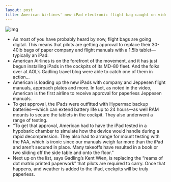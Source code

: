 ```yaml
---
layout: post
title: American Airlines' new iPad electronic flight bag caught on video
---
```

![img](http://media.idownloadblog.com/wp-content/uploads/2013/03/ipad-flight-bag-cockpit.png)
* As most of you have probably heard by now, flight bags are going digital. This means that pilots are getting approval to replace their 30-40lb bags of paper company and flight manuals with a 1.5lb tablet—typically an iPad.
* American Airlines is on the forefront of the movement, and it has just begun installing iPads in the cockpits of its MD-80 fleet. And the folks over at AOL’s Gadling travel blog were able to catch one of them in action…
* American is loading up the new iPads with company and Jeppesen flight manuals, approach plates and more. In fact, as noted in the video, American is the first airline to receive approval for paperless Jeppesen manuals.
* To get approval, the iPads were outfitted with Hypermac backup batteries—which can extend battery life up to 24 hours—as well RAM mounts to secure the tablets in the cockpit. They also underwent a range of testing.
* “To get that approval, American had to have the iPad tested in a hypobaric chamber to simulate how the device would handle during a rapid decompression. They also had to arrange for mount testing with the FAA, which is ironic since our manuals weigh far more than the iPad and aren’t secured in place. Many takeoffs have resulted in a book or two sliding off the side table and onto the floor.”
* Next up on the list, says Gadling’s Kent Wien, is replacing the “reams of dot matrix printed paperwork” that pilots are required to carry. Once that happens, and weather is added to the iPad, cockpits will be truly paperless.

